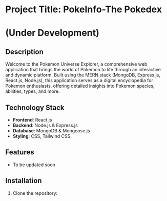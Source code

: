 # Project Title: PokeInfo-The Pokedex
# (Under Development)

## Description

Welcome to the Pokemon Universe Explorer, a comprehensive web application that brings the world of Pokemon to life through an interactive and dynamic platform. Built using the MERN stack (MongoDB, Express.js, React.js, Node.js), this application serves as a digital encyclopedia for Pokemon enthusiasts, offering detailed insights into Pokemon species, abilities, types, and more.

## Technology Stack

- **Frontend**: React.js
- **Backend**: Node.js & Express.js
- **Database**: MongoDB & Mongoose.js
- **Styling**: CSS, Tailwind CSS

## Features

- To be updated soon

## Installation

1. Clone the repository: 